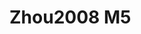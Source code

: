 # Zhou2008 M5
<a name="material" />
<script type="application/ld+json">

  {
    "@context": "https://schema.org/",
    "@type": "ChemicalSubstance",
    "http://purl.org/dc/terms/conformsTo":
      {
        "@type": "CreativeWork",
        "@id": "https://bioschemas.org/profiles/ChemicalSubstance/0.4-RELEASE/"
      },
    "@id": "https://egonw.github.io/nanowiki/nanowiki217.html#material",
    "name": "Zhou2008 M5",
    "sameAs: "http://127.0.0.1/mediawiki/index.php/Special:URIResolver/Zhou2008_M5"
  }
</script>

